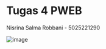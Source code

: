 # Tugas 4 PWEB

Nisrina Salma Robbani - 5025221290

![image](https://github.com/nisrinasalm/pweb-tugas/assets/119026319/da2ad076-50d2-4f81-9e6e-1e3b87fc8a6f)
